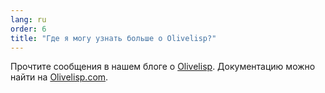 ```yaml
---
lang: ru
order: 6
title: "Где я могу узнать больше о Olivelisp?"
---
```


Прочтите сообщения в нашем блоге о [Olivelisp](https://www.Olive.net/2019/11/27/Olivelisp.en.html). Документацию можно найти на [Olivelisp.com](https://Olivelisp.com).
